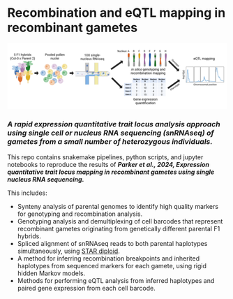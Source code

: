 # Recombination and eQTL mapping in recombinant gametes

![workflow](imgs/method.png)

### *A rapid expression quantitative trait locus analysis approach using single cell or nucleus RNA sequencing (snRNAseq) of gametes from a small number of heterozygous individuals.*

This repo contains snakemake pipelines, python scripts, and jupyter notebooks to reproduce the results of ***Parker et al., 2024, Expression quantitative trait locus mapping in recombinant gametes using single nucleus RNA sequencing.***

This includes:

* Synteny analysis of parental genomes to identify high quality markers for genotyping and recombination analysis.
* Genotyping analysis and demultiplexing of cell barcodes that represent recombinant gametes originating from genetically different parental F1 hybrids.
* Spliced alignment of snRNAseq reads to both parental haplotypes simultaneously, using [STAR diploid](https://github.com/alexdobin/STAR.git).
* A method for inferring recombination breakpoints and inherited haplotypes from sequenced markers for each gamete, using rigid hidden Markov models.
* Methods for performing eQTL analysis from inferred haplotypes and paired gene expression from each cell barcode.